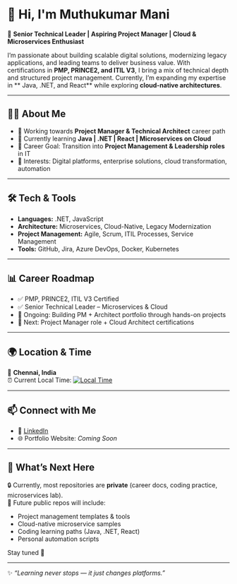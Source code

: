 # 👋 Hi, I'm Muthukumar Mani  

🚀 **Senior Technical Leader | Aspiring Project Manager | Cloud & Microservices Enthusiast**  

I’m passionate about building scalable digital solutions, modernizing legacy applications, and leading teams to deliver business value. With certifications in **PMP, PRINCE2, and ITIL V3**, I bring a mix of technical depth and structured project management. Currently, I’m expanding my expertise in ** Java, .NET, and React** while exploring **cloud-native architectures**.  

---

## 👨‍💻 About Me  

- 🔭 Working towards **Project Manager & Technical Architect** career path  
- 🌱 Currently learning **Java | .NET | React | Microservices on Cloud**  
- 🎯 Career Goal: Transition into **Project Management & Leadership roles** in IT  
- 🧩 Interests: Digital platforms, enterprise solutions, cloud transformation, automation  

---

## 🛠️ Tech & Tools  

- **Languages:** .NET, JavaScript  
- **Architecture:** Microservices, Cloud-Native, Legacy Modernization  
- **Project Management:** Agile, Scrum, ITIL Processes, Service Management  
- **Tools:** GitHub, Jira, Azure DevOps, Docker, Kubernetes  

---

## 📊 Career Roadmap  

- ✅ PMP, PRINCE2, ITIL V3 Certified  
- ✅ Senior Technical Leader – Microservices & Cloud  
- 🔄 Ongoing: Building PM + Architect portfolio through hands-on projects  
- 🎯 Next: Project Manager role + Cloud Architect certifications  

---

## 🌍 Location & Time  

📍 **Chennai, India**  
⏰ Current Local Time:  [![Local Time](https://img.shields.io/badge/dynamic/json?color=informational&label=IST&query=%24.datetime&url=https%3A%2F%2Fworldtimeapi.org%2Fapi%2Ftimezone%2FAsia%2FCalcutta)]()  

---

## 📫 Connect with Me  

- 💼 [LinkedIn](https://www.linkedin.com/in/muthukumar-mani)
- 🌐 Portfolio Website: *Coming Soon*  

---

## 📂 What’s Next Here  

🔒 Currently, most repositories are **private** (career docs, coding practice, microservices lab).  
📖 Future public repos will include:  
- Project management templates & tools  
- Cloud-native microservice samples  
- Coding learning paths (Java, .NET, React)  
- Personal automation scripts  

Stay tuned 🚀  

---

✨ _“Learning never stops — it just changes platforms.”_  

<!--
**muthukumarmani/muthukumarmani** is a ✨ _special_ ✨ repository because its `README.md` (this file) appears on your GitHub profile.

Here are some ideas to get you started:

- 🔭 I’m currently working on ...
- 🌱 I’m currently learning ...
- 👯 I’m looking to collaborate on ...
- 🤔 I’m looking for help with ...
- 💬 Ask me about ...
- 📫 How to reach me: ...
- 😄 Pronouns: ...
- ⚡ Fun fact: ...
-->

